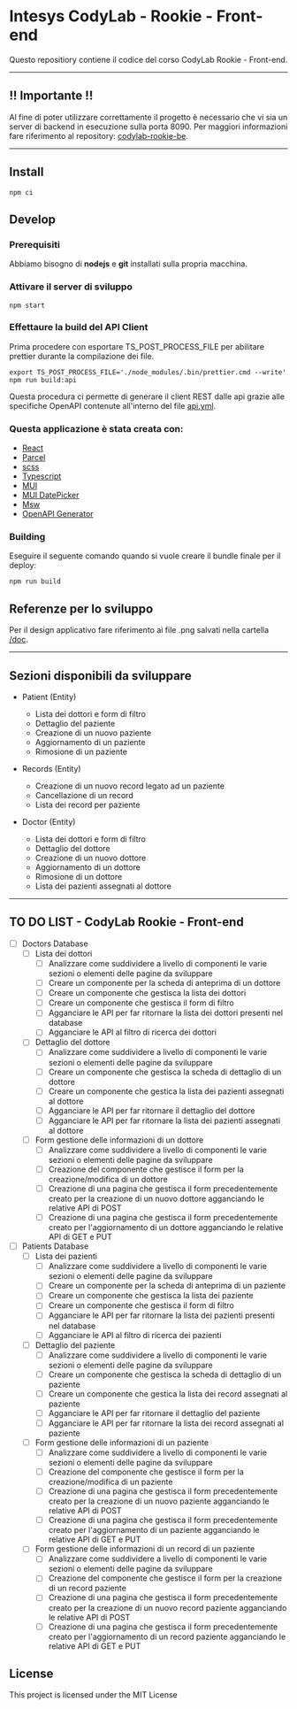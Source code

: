 # Intesys CodyLab - Rookie - Front-end

Questo repositiory contiene il codice del corso CodyLab Rookie - Front-end.

---

## **!! Importante !!**

Al fine di poter utilizzare correttamente il progetto è necessario che vi sia un server di backend in esecuzione sulla porta 8090. Per maggiori informazioni fare riferimento al repository: [codylab-rookie-be](https://github.com/intesys/codylab-rookie-be).

---

## Install

    npm ci

## Develop

### Prerequisiti

Abbiamo bisogno di **nodejs** e **git** installati sulla propria macchina.

### Attivare il server di sviluppo

    npm start

### Effettaure la build del API Client

Prima procedere con esportare TS_POST_PROCESS_FILE per abilitare prettier durante la compilazione dei file.

```shell
export TS_POST_PROCESS_FILE='./node_modules/.bin/prettier.cmd --write'
npm run build:api
```

Questa procedura ci permette di generare il client REST dalle api grazie alle specifiche OpenAPI contenute all'interno del file [api.yml](./api.yml).

### Questa applicazione è stata creata con:

- [React](https://reactjs.org/)
- [Parcel](https://parceljs.org/)
- [scss](https://sass-lang.com/)
- [Typescript](https://www.typescriptlang.org/)
- [MUI](https://mui.com/material-ui/)
- [MUI DatePicker](https://mui.com/x/react-date-pickers/)
- [Msw](https://mswjs.io/)
- [OpenAPI Generator](https://github.com/openapitools/openapi-generator)

### Building

Eseguire il seguente comando quando si vuole creare il bundle finale per il deploy:

    npm run build

## Referenze per lo sviluppo

Per il design applicativo fare riferimento ai file .png salvati nella cartella [/doc](./doc/).

---

## Sezioni disponibili da sviluppare

- Patient (Entity)
  - Lista dei dottori e form di filtro
  - Dettaglio del paziente
  - Creazione di un nuovo paziente
  - Aggiornamento di un paziente
  - Rimosione di un paziente
- Records (Entity)

  - Creazione di un nuovo record legato ad un paziente
  - Cancellazione di un record
  - Lista dei record per paziente

- Doctor (Entity)
  - Lista dei dottori e form di filtro
  - Dettaglio del dottore
  - Creazione di un nuovo dottore
  - Aggiornamento di un dottore
  - Rimosione di un dottore
  - Lista dei pazienti assegnati al dottore

---

## TO DO LIST - CodyLab Rookie - Front-end

- [ ] Doctors Database
  - [ ] Lista dei dottori
    - [ ] Analizzare come suddividere a livello di componenti le varie sezioni o elementi delle pagine da sviluppare
    - [ ] Creare un componente per la scheda di anteprima di un dottore
    - [ ] Creare un componente che gestisca la lista dei dottori
    - [ ] Creare un componente che gestisca il form di filtro
    - [ ] Agganciare le API per far ritornare la lista dei dottori presenti nel database
    - [ ] Agganciare le API al filtro di ricerca dei dottori
  - [ ] Dettaglio del dottore
    - [ ] Analizzare come suddividere a livello di componenti le varie sezioni o elementi delle pagine da sviluppare
    - [ ] Creare un componente che gestisca la scheda di dettaglio di un dottore
    - [ ] Creare un componente che gestica la lista dei pazienti assegnati al dottore
    - [ ] Agganciare le API per far ritornare il dettaglio del dottore
    - [ ] Agganciare le API per far ritornare la lista dei pazienti assegnati al dottore
  - [ ] Form gestione delle informazioni di un dottore
    - [ ] Analizzare come suddividere a livello di componenti le varie sezioni o elementi delle pagine da sviluppare
    - [ ] Creazione del componente che gestisce il form per la creazione/modifica di un dottore
    - [ ] Creazione di una pagina che gestisca il form precedentemente creato per la creazione di un nuovo dottore agganciando le relative API di POST
    - [ ] Creazione di una pagina che gestisca il form precedentemente creato per l'aggiornamento di un dottore agganciando le relative API di GET e PUT
- [ ] Patients Database
  - [ ] Lista dei pazienti
    - [ ] Analizzare come suddividere a livello di componenti le varie sezioni o elementi delle pagine da sviluppare
    - [ ] Creare un componente per la scheda di anteprima di un paziente
    - [ ] Creare un componente che gestisca la lista dei paziente
    - [ ] Creare un componente che gestisca il form di filtro
    - [ ] Agganciare le API per far ritornare la lista dei pazienti presenti nel database
    - [ ] Agganciare le API al filtro di ricerca dei pazienti
  - [ ] Dettaglio del paziente
    - [ ] Analizzare come suddividere a livello di componenti le varie sezioni o elementi delle pagine da sviluppare
    - [ ] Creare un componente che gestisca la scheda di dettaglio di un paziente
    - [ ] Creare un componente che gestica la lista dei record assegnati al paziente
    - [ ] Agganciare le API per far ritornare il dettaglio del paziente
    - [ ] Agganciare le API per far ritornare la lista dei record assegnati al paziente
  - [ ] Form gestione delle informazioni di un paziente
    - [ ] Analizzare come suddividere a livello di componenti le varie sezioni o elementi delle pagine da sviluppare
    - [ ] Creazione del componente che gestisce il form per la creazione/modifica di un paziente
    - [ ] Creazione di una pagina che gestisca il form precedentemente creato per la creazione di un nuovo paziente agganciando le relative API di POST
    - [ ] Creazione di una pagina che gestisca il form precedentemente creato per l'aggiornamento di un paziente agganciando le relative API di GET e PUT
  - [ ] Form gestione delle informazioni di un record di un paziente
    - [ ] Analizzare come suddividere a livello di componenti le varie sezioni o elementi delle pagine da sviluppare
    - [ ] Creazione del componente che gestisce il form per la creazione di un record paziente
    - [ ] Creazione di una pagina che gestisca il form precedentemente creato per la creazione di un nuovo record paziente agganciando le relative API di POST
    - [ ] Creazione di una pagina che gestisca il form precedentemente creato per l'aggiornamento di un record paziente agganciando le relative API di GET e PUT

## License

This project is licensed under the MIT License
